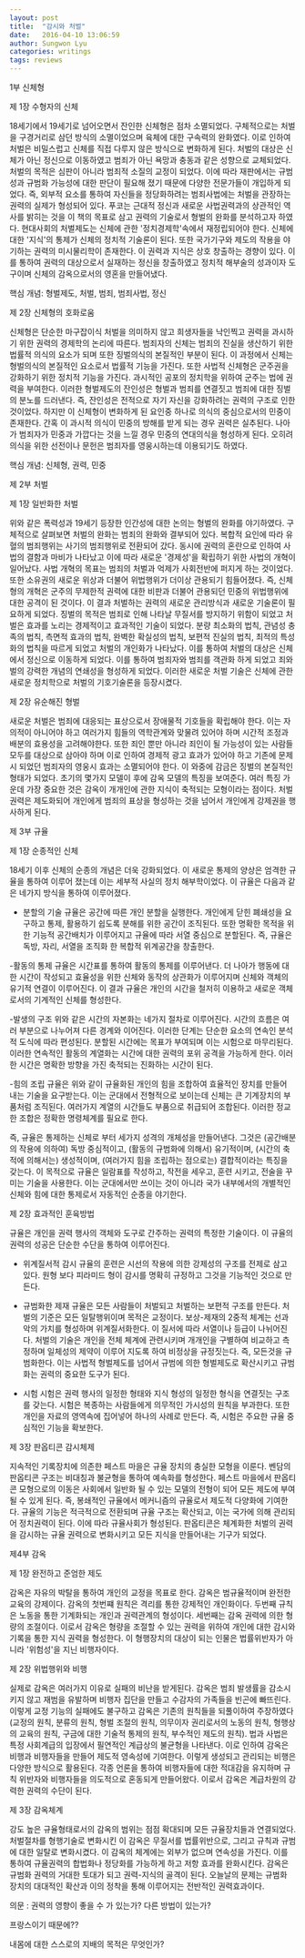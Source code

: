 ```yaml
---
layout: post
title:  "감시와 처벌"
date:   2016-04-10 13:06:59
author: Sungwon Lyu
categories: writings
tags: reviews
---
```

1부 신체형

제 1장 수형자의 신체

 18세기에서 19세기로 넘어오면서 잔인한 신체형은 점차 소멸되었다. 구체적으로는 처벌을 구경거리로 삼던 방식의 소멸이었으며 육체에 대한 구속력의 완화였다. 이로 인하여 처벌은 비밀스럽고 신체를 직접 다루지 않은 방식으로 변화하게 된다. 처벌의 대상은 신체가 아닌 정신으로 이동하였고 범죄가 아닌 욕망과 충동과 같은 성향으로 교체되었다. 처벌의 목적은 심판이 아니라 범죄적 소질의 교정이 되었다. 이에 따라 재판에서는 규범성과 규범화 가능성에 대한 판단이 필요해 졌기 때문에 다양한 전문가들이 개입하게 되었다. 즉, 외부적 요소를 통하여 자신들을 정당화하려는 범죄사법에는 처벌을 관장하는 권력의 실제가 형성되어 있다. 푸코는 근대적 정신과 새로운 사법권력과의 상관적인 역사를 밝히는 것을 이 책의 목표로 삼고 권력의 기술로서 형벌의 완화를 분석하고자 하였다. 현대사회의 처벌제도는 신체에 관한 '정치경제학'속에서 재정립되어야 한다. 신체에 대한 '지식'의 통제가 신체의 정치적 기술론이 된다. 또한 국가기구와 제도의 작용을 야기하는 권력의 미시물리학이 존재한다. 이 권력과 지식은 상호 창출하는 경향이 있다. 이를 통하여 권력의 대상으로서 실재하는 정신을 창출하였고 정치적 해부술의 성과이자 도구이며 신체의 감옥으로서의 영혼을 만들어냈다. 

핵심 개념: 형벌제도, 처벌, 범죄, 범죄사법, 정신

제 2장 신체형의 호화로움

신체형은 단순한 마구잡이식 처벌을 의미하지 않고 희생자들을 낙인찍고 권력을 과시하기 위한 권력의 경제학의 논리에 따른다. 범죄자의 신체는 범죄의 진실을 생산하기 위한 법률적 의식의 요소가 되며 또한 징벌의식의 본질적인 부분이 된다. 이 과정에서 신체는 형벌의식의 본질적인 요소로서 법률적 기능을 가진다. 또한 사법적 신체형은 군주권을 강화하기 위한 정치적 기능을 가진다. 과시적인 공포의 정치학을 위하여 군주는 법에 권력을 부여한다. 이러한 형벌제도의 잔인성은 형벌과 범죄를 연결짓고 범죄에 대한 징벌의 분노를 드러낸다. 즉, 잔인성은 전적으로 자기 자신을 강화하려는 권력의 구조로 인한 것이었다. 하지만 이 신체형이 변화하게 된 요인중 하나로 의식의 중심으로서의 민중이 존재한다. 간혹 이 과시적 의식이 민중의 방해를 받게 되는 경우 권력은 실추된다. 나아가 범죄자가 민중과 가깝다는 것을 느낄 경우 민중의 연대의식을 형성하게 된다. 오히려 의식을 위한 선전이나 문헌은 범죄자를 영웅시하는데 이용되기도 하였다. 

핵심 개념: 신체형, 권력, 민중

제 2부 처벌

제 1장 일반화한 처벌

위와 같은 폭력성과 19세기 등장한 인간성에 대한 논의는 형벌의 완화를 야기하였다. 구체적으로 살펴보면 처벌의 완화는 범죄의 완화와 결부되어 있다. 복합적 요인에 따라 유혈의 범죄행위는 사기의 범죄행위로 전환되어 갔다. 동시에 권력의 혼란으로 인하여 사법의 결함과 마비가 나타났고 이에 따라 새로운 '경제성'을 확립하기 위한 사법의 개혁이 일어났다. 사법 개혁의 목표는 범죄의 처벌과 억제가 사회전반에 퍼지게 하는 것이었다. 또한 소유권의 새로운 위상과 더불어 위법행위가 더이상 관용되기 힘들어졌다. 즉, 신체형의 개혁은 군주의 무제한적 권력에 대한 비판과 더불어 관용되던 민중의 위법행위에 대한 공격이 된 것이다. 이 결과 처벌하는 권력의 새로운 관리방식과 새로운 기술론이 필요하게 되었다. 징벌의 목적은 범죄로 인해 나타날 무질서를 방지하기 위함이 되었고 처벌은 효과를 노리는 경제적이고 효과적인 기술이 되었다. 분량 최소화의 법칙, 관념성 충족의 법칙, 측면적 효과의 법칙, 완벽한 확실성의 법칙, 보편적 진실의 법칙, 최적의 특성화의 법칙을 따르게 되었고 처벌의 개인화가 나타났다. 이를 통하여 처벌의 대상은 신체에서 정신으로 이동하게 되었다. 이를 통하여 범죄자와 범죄를 객관화 하게 되었고 죄와 벌의 강력한 개념의 연쇄성을 형성하게 되었다. 이러한 새로운 처벌 기술은 신체에 관한 새로운 정치학으로 처벌의 기호기술론을 등장시켰다.

제 2장 유순해진 형벌

 새로운 처벌은 범죄에 대응되는 표상으로서 장애물적 기호들을 확립해야 한다. 이는 자의적이 아니어야 하고 여러가지 힘들의 역학관계와 맞물려 있어야 하며 시간적 조정과 배분의 효용성을 고려해야한다.  또한 죄인 뿐만 아니라 죄인이 될 가능성이 있는 사람들 모두를 대상으로 삼아야 하며 이로 인하여 경제적 광고 효과가 있어야 하고 기존에 문제시 되었던 범죄자의 영웅시 효과는 소멸되어야 한다. 이 와중에 감금은 징벌의 본질적인 형태가 되었다. 초기의 몇가지 모델이 후에 감옥 모델의 특징을 보여준다. 여러 특징 가운데 가장 중요한 것은 감옥이 개개인에 관한 지식이 축적되는 모형이라는 점이다. 처벌 권력은 제도화되어 개인에게 범죄의 표상을 형성하는 것을 넘어서 개인에게 강제권을 행사하게 된다. 

제 3부 규율

제 1장 순종적인 신체

 18세기 이후 신체의 순종의 개념은 더욱 강화되었다. 이 새로운 통제의 양상은 엄격한 규율을 통하여 이루어 졌는데 이는 세부적 사실의 정치 해부학이었다. 이 규율은 다음과 같은 네가지 방식을 통하여 이루어졌다.

- 분할의 기술
 규율은 공간에 따른 개인 분할을 실행한다. 개인에게 닫힌 폐쇄성을 요구하고 통제, 활용하기 쉽도록 분해를 위한 공간이 조직된다. 또한 명확한 목적을 위한 기능적 공간배치가 이루어지고 규율에 따라 서열 중심으로 분할된다. 즉, 규율은 독방, 자리, 서열을 조직화 한 복합적 위계공간을 창출한다.  

-활동의 통제
 규율은 시간표를 통하여 활동의 통제를 이루어낸다. 더 나아가 행동에 대한 시간이 작성되고 효율성을 위한 신체와 동작의 상관화가 이루어지며 신체와 객체의 유기적 연결이 이루어진다. 이 결과 규율은 개인의 시간을 철저히 이용하고 새로운 객체로서의 기계적인 신체를 형성한다. 

-발생의 구조
 위와 같은 시간의 자본화는 네가지 절차로 이루어진다. 시간의 흐름은 여러 부분으로 나누어져 다른 경계와 이어진다. 이러한 단계는 단순한 요소의 연속인 분석적 도식에 따라 편성된다. 분할된 시간에는 목표가 부여되며 이는 시험으로 마무리된다. 이러한 연속적인 활동의 계열화는 시간에 대한 권력의 포위 공격을 가능하게 한다. 이러한 시간은 명확한 방향을 가진 축적되는 진화하는 시간이 된다.

-힘의 조립
 규율은 위와 같이 규율화된 개인의 힘을 조합하여 효율적인 장치를 만들어 내는 기술을 요구받는다. 이는 군대에서 전형적으로 보이는데 신체는 큰 기계장치의 부품처럼 조직된다. 여러가지 계열의 시간들도 부품으로 취급되어 조합된다. 이러한 정교한 조합은 정확한 명령체계를 필요로 한다.

즉, 규율은 통제하는 신체로 부터 세가지 성격의 개체성을 만들어낸다. 그것은 (공간배분의 작용에 의하여) 독방 중심적이고, (활동의 규범화에 의해서) 유기적이며, (시간의 축적에 의해서는) 생성적이며, (여러가지 힘을 조립하는 점으로는) 결합적이라는 특징을 갖는다. 이 목적으로 규율은 일람표를 작성하고, 작전을 세우고, 훈련 시키고, 전술을 꾸미는 기술을 사용한다. 이는 군대에서만 쓰이는 것이 아니라 국가 내부에서의 개별적인 신체와 힘에 대한 통제로서 자동적인 순종을 야기한다.

제 2장 효과적인 훈육방법

 규율은 개인을 권력 행사의 객체와 도구로 간주하는 권력의 특정한 기술이다. 이 규율의 권력의 성공은 단순한 수단을 통하여 이루어진다. 

- 위계질서적 감시
 규율의 훈련은 시선의 작용에 의한 강제성의 구조를 전제로 삼고 있다. 원형 보다 피라미드 형이 감시를 명확히 규정하고 그것을 기능적인 것으로 만든다. 

- 규범화한 제재
 규율은 모든 사람들이 처벌되고 처벌하는 보편적 구조를 만든다. 처벌의 기준은 모든 일탈행위이며 목적은 교정이다. 보상-제재의 2중적 체계는 선과 악의 가치를 형성하며 위계질서화한다. 이 질서에 따라 서열이나 등급이 나뉘어진다. 처벌의 기술은 개인을 전체 체계에 관련시키며 개개인을 구별하여 비교하고 측정하며 일체성의 제약이 이루어 지도록 하여 비정상을 규정짓는다. 즉, 모든것을 규범화한다. 이는 사법적 형벌제도를 넘어서 규범에 의한 형벌제도로 확산시키고 규범화는 권력의 중요한 도구가 된다. 

- 시험
 시험은 권력 행사의 일정한 형태와 지식 형성의 일정한 형식을 연결짓는 구조를 갖는다. 시험은 복종하는 사람들에게 의무적인 가시성의 원칙을 부과한다. 또한 개인을 자료의 영역속에 집어넣어 하나의 사례로 만든다. 즉, 시험은 주요한 규율 중심적인 기능을 확보한다.  

제 3장 판옵티콘 감시체제

 지속적인 기록장치에 의존한 페스트 마을은 규율 장치의 충실한 모형을 이룬다. 벤담의 판옵티콘 구조는 비대칭과 불균형을 통하여 예속화를 형성한다. 페스트 마을에서 판옵티콘 모형으로의 이동은 사회에서 일반화 될 수 있는 모델의 전형이 되어 모든 제도에 부여될 수 있게 된다. 즉, 봉쇄적인 규율에서 메커니즘의 규율로서 제도적 다양화에 기여한다. 규율의 기능은 적극적으로 전환되며 규율 구조는 확산되고, 이는 국가에 의해 관리되어 정치권력이 된다. 이에 따라 규율사회가 형성된다. 판옵티콘은 체계화한 처벌의 권력을 감시하는 규율 권력으로 변화시키고 모든 지식을 만들어내는 기구가 되었다. 

제4부 감옥

제 1장 완전하고 준엄한 제도

감옥은 자유의 박탈을 통하여 개인의 교정을 목표로 한다. 감옥은 범규율적이며 완전한 교육의 강제이다. 감옥의 첫번쨰 원칙은 격리를 통한 강제적인 개인화이다. 두번째 규칙은 노동을 통한 기계화되는 개인과 권력관계의 형성이다. 세번째는 감옥 권력에 의한 형량의 조절이다. 이로서 감옥은 형량을 조절할 수 있는 권력을 위하여 개인에 대한 감시와 기록을 통한 지식 권력을 형성한다. 이 형행장치의 대상이 되는 인물은 법률위반자가 아니라 '위험성'을 지닌 비행자이다. 

제 2장 위법행위와 비행

 실제로 감옥은 여러가지 이유로 실패의 비난을 받게된다. 감옥은 범죄 발생률을 감소시키지 않고 재범을 유발하며 비행자 집단을 만들고 수감자의 가족들을 빈곤에 빠뜨린다. 이렇게 교정 기능의 실패에도 불구하고 감옥은 기존의 원칙들을 되풀이하여 주장하였다(교정의 원칙, 분류의 원칙, 형벌 조절의 원칙, 의무이자 권리로서의 노동의 원칙, 형행상의 교육의 원칙, 구금에 대한 기술적 통제의 원칙, 부수적인 제도의 원칙). 법과 사법은 특정 사회계급의 입장에서 필연적인 계급상의 불균형을 나타낸다. 이로 인하여 감옥은 비행과 비행자들을 만들어 제도적 영속성에 기여한다. 이렇게 생성되고 관리되는 비행은 다양한 방식으로 활용된다. 각종 언론을 통하여 비행자들에 대한 적대감을 유지하며 규칙 위반자와 비행자들을 의도적으로 혼동되게 만들어왔다. 이로서 감옥은 계급차원의 강력한 권력의 수단이 된다. 

제 3장 감옥체계

 강도 높은 규율형태로서의 감옥의 범위는 점점 확대되며 모든 규율장치들과 연결되었다. 처벌절차를 형행기술로 변화시킨 이 감옥은 무질서를 법률위반으로, 그리고 규칙과 규범에 대한 일탈로 변화시켰다. 이 감옥의 체계에는 외부가 없으며 연속성을 가진다. 이를 통하여 규율권력의 합법화나 정당화를 가능하게 하고 저항 효과를 완화시킨다. 감옥은 규범화 권력의 거대한 토대가 되고 권력-지식의 골격이 된다. 오늘날의 문제는 규범화 장치의 대대적인 확산과 이의 정착을 통해 이루어지는 전반적인 권력효과이다. 

의문 : 권력의 영향이 좋을 수 가 있는가? 다른 방법이 있는가?

프랑스이기 때문에??

내몸에 대한 스스로의 지배의 목적은 무엇인가?
